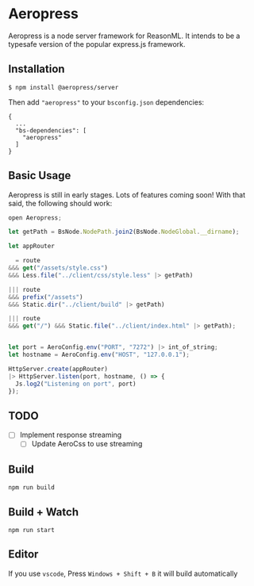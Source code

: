 # Aeropress

Aeropress is a node server framework for ReasonML. It intends to be a typesafe version of the popular express.js framework.

## Installation

```
$ npm install @aeropress/server
```

Then add `"aeropress"` to your `bsconfig.json` dependencies:

```
{
  ...
  "bs-dependencies": [
    "aeropress"
  ]
}
```

## Basic Usage

Aeropress is still in early stages. Lots of features coming soon! With that said, the following should work:

```js
open Aeropress;

let getPath = BsNode.NodePath.join2(BsNode.NodeGlobal.__dirname);

let appRouter

  = route
&&& get("/assets/style.css")
&&& Less.file("../client/css/style.less" |> getPath)

||| route
&&& prefix("/assets")
&&& Static.dir("../client/build" |> getPath)

||| route
&&& get("/") &&& Static.file("../client/index.html" |> getPath);


let port = AeroConfig.env("PORT", "7272") |> int_of_string;
let hostname = AeroConfig.env("HOST", "127.0.0.1");

HttpServer.create(appRouter)
|> HttpServer.listen(port, hostname, () => {
  Js.log2("Listening on port", port)
});

```

## TODO

- [ ] Implement response streaming
  - [ ] Update AeroCss to use streaming

## Build
```
npm run build
```

## Build + Watch

```
npm run start
```

## Editor
If you use `vscode`, Press `Windows + Shift + B` it will build automatically
